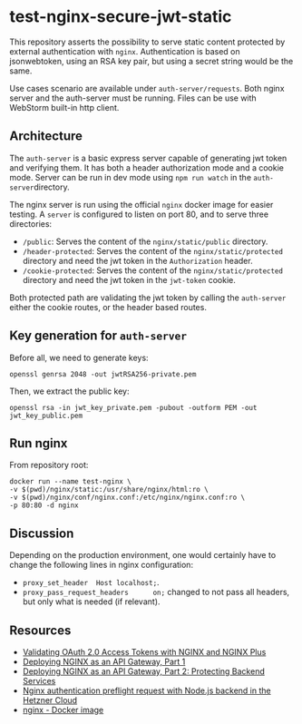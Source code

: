# test-nginx-secure-jwt-static

This repository asserts the possibility to serve static content protected
by external authentication with ``nginx``.
Authentication is based on jsonwebtoken, using an RSA key pair,
but using a secret string would be the same.

Use cases scenario are available under ``auth-server/requests``.
Both nginx server and the auth-server must be running.
Files can be use with WebStorm built-in http client.

## Architecture

The ``auth-server`` is a basic express server capable of generating jwt token and verifying them.
It has both a header authorization mode and a cookie mode.
Server can be run in dev mode using ``npm run watch`` in the ``auth-server``directory.

The nginx server is run using the official ``nginx`` docker image for easier testing.
A ``server`` is configured to listen on port 80, and to serve three directories:
* ``/public``: Serves the content of the ``nginx/static/public`` directory.
* ``/header-protected``: Serves the content of the ``nginx/static/protected`` directory and need the jwt token in the ``Authorization`` header.
* ``/cookie-protected``: Serves the content of the ``nginx/static/protected`` directory and need the jwt token in the ``jwt-token`` cookie.

Both protected path are validating the jwt token by calling the ``auth-server`` either the cookie routes, or the header based routes.

## Key generation for ``auth-server``

Before all, we need to generate keys:
````
openssl genrsa 2048 -out jwtRSA256-private.pem
````

Then, we extract the public key:
````
openssl rsa -in jwt_key_private.pem -pubout -outform PEM -out jwt_key_public.pem
````

## Run nginx

From repository root:
```
docker run --name test-nginx \
-v $(pwd)/nginx/static:/usr/share/nginx/html:ro \
-v $(pwd)/nginx/conf/nginx.conf:/etc/nginx/nginx.conf:ro \
-p 80:80 -d nginx
```

## Discussion

Depending on the production environment, one would certainly have to change the following lines in nginx configuration:
* ``proxy_set_header  Host localhost;``.
* ``proxy_pass_request_headers      on;`` changed to not pass all headers, but only what is needed (if relevant).

## Resources

* [Validating OAuth 2.0 Access Tokens with NGINX and NGINX Plus](https://www.nginx.com/blog/validating-oauth-2-0-access-tokens-nginx/)
* [Deploying NGINX as an API Gateway, Part 1](https://www.nginx.com/blog/deploying-nginx-plus-as-an-api-gateway-part-1/)
* [Deploying NGINX as an API Gateway, Part 2: Protecting Backend Services](https://www.nginx.com/blog/deploying-nginx-plus-as-an-api-gateway-part-2-protecting-backend-services)
* [Nginx authentication preflight request with Node.js backend in the Hetzner Cloud](https://community.hetzner.com/tutorials/nginx-auth-preflight-nodejs-api)
* [nginx - Docker image](https://hub.docker.com/_/nginx/)
